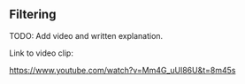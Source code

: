 ## Filtering

TODO: Add video and written explanation.

Link to video clip:

https://www.youtube.com/watch?v=Mm4G_uUl86U&t=8m45s
